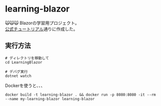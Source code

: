 # learning-blazor

🙀🙀🙀 Blazorの学習用プロジェクト。  
[公式チュートリアル](https://dotnet.microsoft.com/ja-jp/learn/aspnet/blazor-tutorial/intro)通りに作成した。  

## 実行方法

```shell
# ディレクトリを移動して
cd LearningBlazor

# デバグ実行
dotnet watch
```

Dockerを使うと、、、  

```shell
docker build -t learning-blazor . && docker run -p 8080:8080 -it --rm --name my-learning-blazor learning-blazor
```
